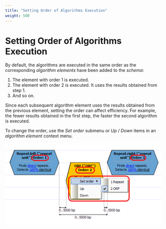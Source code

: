 ```yaml
---
title: "Setting Order of Algorithms Execution"
weight: 500
---
```


# Setting Order of Algorithms Execution

By default, the algorithms are executed in the same order as the corresponding _algorithm elements_ have been added to the _schema_:

1. The element with order 1 is executed.
2. The element with order 2 is executed. It uses the results obtained from step 1.
3. And so on.

Since each subsequent algorithm element uses the results obtained from the previous element, setting the order can affect efficiency. For example, the fewer results obtained in the first step, the faster the second algorithm is executed.

To change the order, use the _Set order_ submenu or _Up_ / _Down_ items in an _algorithm element_ context menu.

![](/images/65930644/65930645.png)